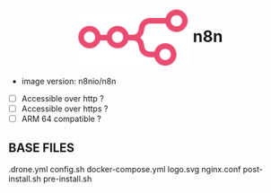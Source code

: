 <h1 align="center">
  <picture>
    <img align="center" alt="n8n" src="./logo.svg" height="100">
  </picture>
  n8n
</h1>

- image version: n8nio/n8n
- [ ] Accessible over http ?
- [ ] Accessible over https ?
- [ ] ARM 64 compatible ?

## BASE FILES

.drone.yml config.sh docker-compose.yml logo.svg nginx.conf post-install.sh pre-install.sh